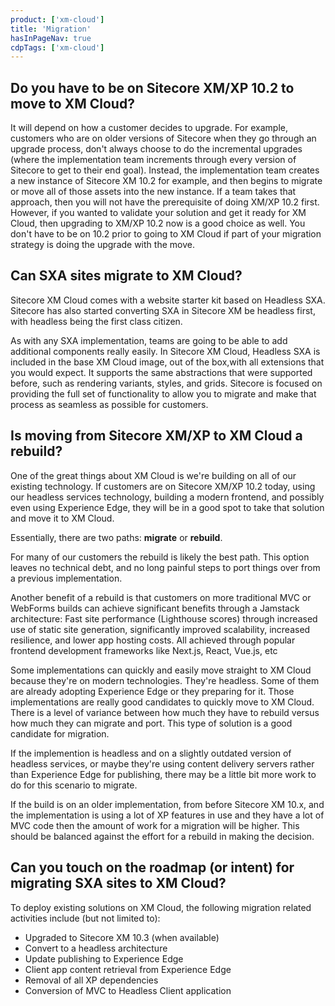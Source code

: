 ```yaml
---
product: ['xm-cloud']
title: 'Migration'
hasInPageNav: true
cdpTags: ['xm-cloud']
---
```


## Do you have to be on Sitecore XM/XP 10.2 to move to XM Cloud?

It will depend on how a customer decides to upgrade. For example, customers who are on older versions of Sitecore when they go through an upgrade process, don't always choose to do the incremental upgrades (where the implementation team increments through every version of Sitecore to get to their end goal). Instead, the implementation team creates a new instance of Sitecore XM 10.2 for example, and then begins to migrate or move all of those assets into the new instance. If a team takes that approach, then you will not have the prerequisite of doing XM/XP 10.2 first. However, if you wanted to validate your solution and get it ready for XM Cloud, then upgrading to XM/XP 10.2 now is a good choice as well. You don't have to be on 10.2 prior to going to XM Cloud if part of your migration strategy is doing the upgrade with the move.

## Can SXA sites migrate to XM Cloud?

Sitecore XM Cloud comes with a website starter kit based on Headless SXA. Sitecore has also started converting SXA in Sitecore XM be headless first, with headless being the first class citizen.

As with any SXA implementation, teams are going to be able to add additional components really easily. In Sitecore XM Cloud, Headless SXA is included in the base XM Cloud image, out of the box,with all extensions that you would expect. It supports the same abstractions that were supported before, such as rendering variants, styles, and grids. Sitecore is focused on providing the full set of functionality to allow you to migrate and make that process as seamless as possible for customers.

## Is moving from Sitecore XM/XP to XM Cloud a rebuild?

One of the great things about XM Cloud is we're building on all of our existing technology. If customers are on Sitecore XM/XP 10.2 today, using our headless services technology, building a modern frontend, and possibly even using Experience Edge, they will be in a good spot to take that solution and move it to XM Cloud.

Essentially, there are two paths: **migrate** or **rebuild**.

For many of our customers the rebuild is likely the best path. This option leaves no technical debt, and no long painful steps to port things over from a previous implementation.

Another benefit of a rebuild is that customers on more traditional MVC or WebForms builds can achieve significant benefits through a Jamstack architecture: Fast site performance (Lighthouse scores) through increased use of static site generation, significantly improved scalability, increased resilience, and lower app hosting costs. All achieved through popular frontend development frameworks like Next.js, React, Vue.js, etc

Some implementations can quickly and easily move straight to XM Cloud because they're on modern technologies. They're headless. Some of them are already adopting Experience Edge or they preparing for it. Those implementations are really good candidates to quickly move to XM Cloud. There is a level of variance between how much they have to rebuild versus how much they can migrate and port. This type of solution is a good candidate for migration.

If the implemention is headless and on a slightly outdated version of headless services, or maybe they're using content delivery servers rather than Experience Edge for publishing, there may be a little bit more work to do for this scenario to migrate.

If the build is on an older implementation, from before Sitecore XM 10.x, and the implementation is using a lot of XP features in use and they have a lot of MVC code then the amount of work for a migration will be higher. This should be balanced against the effort for a rebuild in making the decision.

## Can you touch on the roadmap (or intent) for migrating SXA sites to XM Cloud?

To deploy existing solutions on XM Cloud, the following migration related activities include (but not limited to):

- Upgraded to Sitecore XM 10.3 (when available)
- Convert to a headless architecture
- Update publishing to Experience Edge
- Client app content retrieval from Experience Edge
- Removal of all XP dependencies
- Conversion of MVC to Headless Client application
